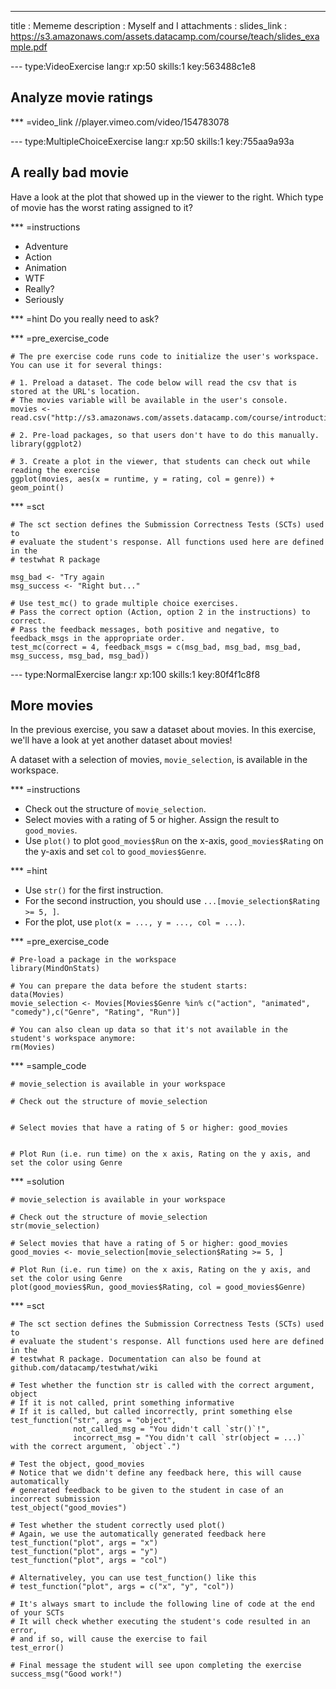 ---
title       : Mememe
description : Myself and I
attachments :
  slides_link : https://s3.amazonaws.com/assets.datacamp.com/course/teach/slides_example.pdf

--- type:VideoExercise lang:r xp:50 skills:1 key:563488c1e8
## Analyze movie ratings

*** =video_link
//player.vimeo.com/video/154783078

--- type:MultipleChoiceExercise lang:r xp:50 skills:1 key:755aa9a93a
## A really bad movie

Have a look at the plot that showed up in the viewer to the right. Which type of movie has the worst rating assigned to it?

*** =instructions
- Adventure
- Action
- Animation
- WTF
- Really?
- Seriously

*** =hint
Do you really need to ask?

*** =pre_exercise_code
```{r}
# The pre exercise code runs code to initialize the user's workspace. You can use it for several things:

# 1. Preload a dataset. The code below will read the csv that is stored at the URL's location.
# The movies variable will be available in the user's console.
movies <- read.csv("http://s3.amazonaws.com/assets.datacamp.com/course/introduction_to_r/movies.csv")

# 2. Pre-load packages, so that users don't have to do this manually.
library(ggplot2)

# 3. Create a plot in the viewer, that students can check out while reading the exercise
ggplot(movies, aes(x = runtime, y = rating, col = genre)) + geom_point()
```

*** =sct
```{r}
# The sct section defines the Submission Correctness Tests (SCTs) used to
# evaluate the student's response. All functions used here are defined in the 
# testwhat R package

msg_bad <- "Try again
msg_success <- "Right but..."

# Use test_mc() to grade multiple choice exercises. 
# Pass the correct option (Action, option 2 in the instructions) to correct.
# Pass the feedback messages, both positive and negative, to feedback_msgs in the appropriate order.
test_mc(correct = 4, feedback_msgs = c(msg_bad, msg_bad, msg_bad, msg_success, msg_bad, msg_bad)) 
```

--- type:NormalExercise lang:r xp:100 skills:1 key:80f4f1c8f8
## More movies

In the previous exercise, you saw a dataset about movies. In this exercise, we'll have a look at yet another dataset about movies!

A dataset with a selection of movies, `movie_selection`, is available in the workspace.

*** =instructions
- Check out the structure of `movie_selection`.
- Select movies with a rating of 5 or higher. Assign the result to `good_movies`.
- Use `plot()` to  plot `good_movies$Run` on the x-axis, `good_movies$Rating` on the y-axis and set `col` to `good_movies$Genre`.

*** =hint
- Use `str()` for the first instruction.
- For the second instruction, you should use `...[movie_selection$Rating >= 5, ]`.
- For the plot, use `plot(x = ..., y = ..., col = ...)`. 

*** =pre_exercise_code
```{r}
# Pre-load a package in the workspace
library(MindOnStats)

# You can prepare the data before the student starts:
data(Movies)
movie_selection <- Movies[Movies$Genre %in% c("action", "animated", "comedy"),c("Genre", "Rating", "Run")]

# You can also clean up data so that it's not available in the student's workspace anymore:
rm(Movies)
```

*** =sample_code
```{r}
# movie_selection is available in your workspace

# Check out the structure of movie_selection


# Select movies that have a rating of 5 or higher: good_movies


# Plot Run (i.e. run time) on the x axis, Rating on the y axis, and set the color using Genre

```

*** =solution
```{r}
# movie_selection is available in your workspace

# Check out the structure of movie_selection
str(movie_selection)

# Select movies that have a rating of 5 or higher: good_movies
good_movies <- movie_selection[movie_selection$Rating >= 5, ]

# Plot Run (i.e. run time) on the x axis, Rating on the y axis, and set the color using Genre
plot(good_movies$Run, good_movies$Rating, col = good_movies$Genre)
```

*** =sct
```{r}
# The sct section defines the Submission Correctness Tests (SCTs) used to
# evaluate the student's response. All functions used here are defined in the 
# testwhat R package. Documentation can also be found at github.com/datacamp/testwhat/wiki

# Test whether the function str is called with the correct argument, object
# If it is not called, print something informative
# If it is called, but called incorrectly, print something else
test_function("str", args = "object",
              not_called_msg = "You didn't call `str()`!",
              incorrect_msg = "You didn't call `str(object = ...)` with the correct argument, `object`.")

# Test the object, good_movies
# Notice that we didn't define any feedback here, this will cause automatically 
# generated feedback to be given to the student in case of an incorrect submission
test_object("good_movies")

# Test whether the student correctly used plot()
# Again, we use the automatically generated feedback here
test_function("plot", args = "x")
test_function("plot", args = "y")
test_function("plot", args = "col")

# Alternativeley, you can use test_function() like this
# test_function("plot", args = c("x", "y", "col"))

# It's always smart to include the following line of code at the end of your SCTs
# It will check whether executing the student's code resulted in an error, 
# and if so, will cause the exercise to fail
test_error()

# Final message the student will see upon completing the exercise
success_msg("Good work!")
```

